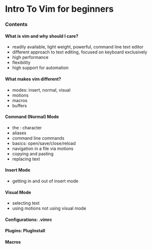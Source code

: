 # Intro To Vim for beginners

### Contents

#### What is vim and why should I care?
 - readily available, light weight, powerful, command line text editor
 - different approach to text editing, focused on keyboard exclusively
 - high performance
 - flexibility 
 - high support for automation
 
#### What makes vim different?
 - modes: insert, normal, visual
 - motions
 - macros
 - buffers

#### Command (Normal) Mode
 - the : character
 - aliases
 - command line commands
 - basics: open/save/close/reload
 - navigation in a file via motions
 - copying and pasting
 - replacing text
 
#### Insert Mode
 - getting in and out of insert mode
 
#### Visual Mode
 - selecting text
 - using motions
 not using visual mode
 
#### Configurations: .vimrc

#### Plugins: PlugInstall
#### Macros
